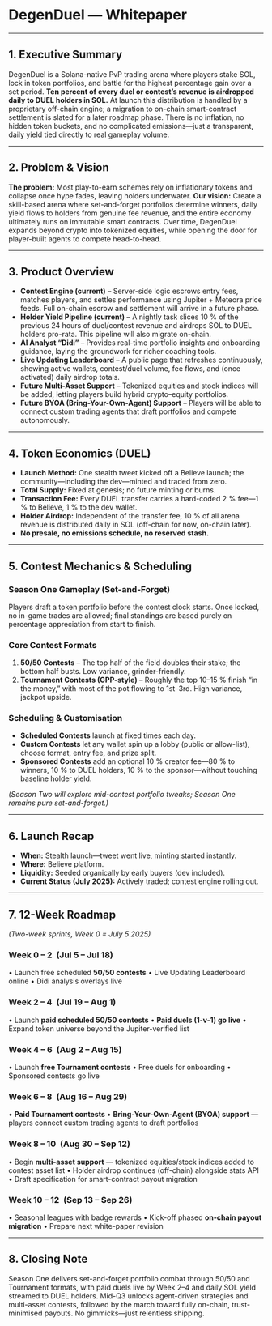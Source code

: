 # DegenDuel — Whitepaper

---

## 1. Executive Summary

DegenDuel is a Solana-native PvP trading arena where players stake SOL, lock in token portfolios, and battle for the highest percentage gain over a set period. **Ten percent of every duel or contest’s revenue is airdropped daily to DUEL holders in SOL.** At launch this distribution is handled by a proprietary off-chain engine; a migration to on-chain smart-contract settlement is slated for a later roadmap phase. There is no inflation, no hidden token buckets, and no complicated emissions—just a transparent, daily yield tied directly to real gameplay volume.

---

## 2. Problem & Vision

**The problem:** Most play-to-earn schemes rely on inflationary tokens and collapse once hype fades, leaving holders underwater.
**Our vision:** Create a skill-based arena where set-and-forget portfolios determine winners, daily yield flows to holders from genuine fee revenue, and the entire economy ultimately runs on immutable smart contracts. Over time, DegenDuel expands beyond crypto into tokenized equities, while opening the door for player-built agents to compete head-to-head.

---

## 3. Product Overview

* **Contest Engine (current)** – Server-side logic escrows entry fees, matches players, and settles performance using Jupiter + Meteora price feeds. Full on-chain escrow and settlement will arrive in a future phase.
* **Holder Yield Pipeline (current)** – A nightly task slices 10 % of the previous 24 hours of duel/contest revenue and airdrops SOL to DUEL holders pro-rata. This pipeline will also migrate on-chain.
* **AI Analyst “Didi”** – Provides real-time portfolio insights and onboarding guidance, laying the groundwork for richer coaching tools.
* **Live Updating Leaderboard** – A public page that refreshes continuously, showing active wallets, contest/duel volume, fee flows, and (once activated) daily airdrop totals.
* **Future Multi-Asset Support** – Tokenized equities and stock indices will be added, letting players build hybrid crypto–equity portfolios.
* **Future BYOA (Bring-Your-Own-Agent) Support** – Players will be able to connect custom trading agents that draft portfolios and compete autonomously.

---

## 4. Token Economics (DUEL)

* **Launch Method:** One stealth tweet kicked off a Believe launch; the community—including the dev—minted and traded from zero.
* **Total Supply:** Fixed at genesis; no future minting or burns.
* **Transaction Fee:** Every DUEL transfer carries a hard-coded 2 % fee—1 % to Believe, 1 % to the dev wallet.
* **Holder Airdrop:** Independent of the transfer fee, 10 % of all arena revenue is distributed daily in SOL (off-chain for now, on-chain later).
* **No presale, no emissions schedule, no reserved stash.**

---

## 5. Contest Mechanics & Scheduling

### Season One Gameplay (Set-and-Forget)

Players draft a token portfolio before the contest clock starts. Once locked, no in-game trades are allowed; final standings are based purely on percentage appreciation from start to finish.

### Core Contest Formats

1. **50/50 Contests** – The top half of the field doubles their stake; the bottom half busts. Low variance, grinder-friendly.
2. **Tournament Contests (GPP-style)** – Roughly the top 10–15 % finish “in the money,” with most of the pot flowing to 1st–3rd. High variance, jackpot upside.

### Scheduling & Customisation

* **Scheduled Contests** launch at fixed times each day.
* **Custom Contests** let any wallet spin up a lobby (public or allow-list), choose format, entry fee, and prize split.
* **Sponsored Contests** add an optional 10 % creator fee—80 % to winners, 10 % to DUEL holders, 10 % to the sponsor—without touching baseline holder yield.

*(Season Two will explore mid-contest portfolio tweaks; Season One remains pure set-and-forget.)*

---

## 6. Launch Recap

* **When:** Stealth launch—tweet went live, minting started instantly.
* **Where:** Believe platform.
* **Liquidity:** Seeded organically by early buyers (dev included).
* **Current Status (July 2025):** Actively traded; contest engine rolling out.

---

## 7. 12-Week Roadmap

*(Two-week sprints, Week 0 = July 5 2025)*

### Week 0 – 2 (Jul 5 – Jul 18)

• Launch free scheduled **50/50 contests**
• Live Updating Leaderboard online
• Didi analysis overlays live

### Week 2 – 4 (Jul 19 – Aug 1)

• Launch **paid scheduled 50/50 contests**
• **Paid duels (1-v-1) go live**
• Expand token universe beyond the Jupiter-verified list

### Week 4 – 6 (Aug 2 – Aug 15)

• Launch **free Tournament contests**
• Free duels for onboarding
• Sponsored contests go live

### Week 6 – 8 (Aug 16 – Aug 29)

• **Paid Tournament contests**
• **Bring-Your-Own-Agent (BYOA) support** — players connect custom trading agents to draft portfolios

### Week 8 – 10 (Aug 30 – Sep 12)

• Begin **multi-asset support** — tokenized equities/stock indices added to contest asset list
• Holder airdrop continues (off-chain) alongside stats API
• Draft specification for smart-contract payout migration

### Week 10 – 12 (Sep 13 – Sep 26)

• Seasonal leagues with badge rewards
• Kick-off phased **on-chain payout migration**
• Prepare next white-paper revision

---

## 8. Closing Note

Season One delivers set-and-forget portfolio combat through 50/50 and Tournament formats, with paid duels live by Week 2–4 and daily SOL yield streamed to DUEL holders. Mid-Q3 unlocks agent-driven strategies and multi-asset contests, followed by the march toward fully on-chain, trust-minimised payouts. No gimmicks—just relentless shipping.
